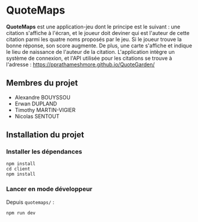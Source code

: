 # QuoteMaps

**QuoteMaps** est une application-jeu dont le principe est le suivant : une citation s'affiche à l'écran, et le joueur doit deviner qui est l'auteur de cette citation parmi les quatre noms proposés par le jeu. Si le joueur trouve la bonne réponse, son score augmente. De plus, une carte s'affiche et indique le lieu de naissance de l'auteur de la citation.
L'application intègre un système de connexion, et l'API utilisée pour les citations se trouve à l'adresse : https://pprathameshmore.github.io/QuoteGarden/


## Membres du projet

- Alexandre BOUYSSOU
- Erwan DUPLAND
- Timothy MARTIN-VIGIER
- Nicolas SENTOUT

## Installation du projet 

### Installer les dépendances

```
npm install
cd client
npm install
```

### Lancer en mode développeur

Depuis `quotemaps/` :
```
npm run dev
```
